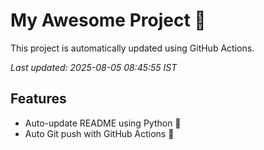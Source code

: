 # My Awesome Project 🚀

This project is automatically updated using GitHub Actions.

_Last updated: 2025-08-05 08:45:55 IST_

## Features
- Auto-update README using Python 🐍
- Auto Git push with GitHub Actions 🤖
